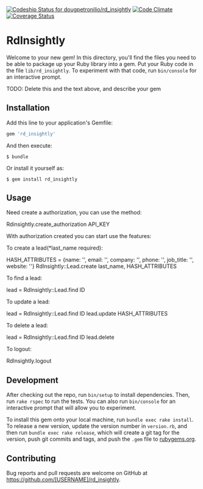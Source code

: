 [ ![Codeship Status for dougpetronilio/rd_insightly](https://codeship.com/projects/d36b91a0-fcc3-0132-8760-5a06a30fe976/status?branch=master)](https://codeship.com/projects/87584)
[![Code Climate](https://codeclimate.com/github/dougpetronilio/rd_insightly/badges/gpa.svg)](https://codeclimate.com/github/dougpetronilio/rd_insightly)
[![Coverage Status](https://coveralls.io/repos/dougpetronilio/rd_insightly/badge.svg)](https://coveralls.io/r/dougpetronilio/rd_insightly)
# RdInsightly

Welcome to your new gem! In this directory, you'll find the files you need to be able to package up your Ruby library into a gem. Put your Ruby code in the file `lib/rd_insightly`. To experiment with that code, run `bin/console` for an interactive prompt.

TODO: Delete this and the text above, and describe your gem

## Installation

Add this line to your application's Gemfile:

```ruby
gem 'rd_insightly'
```

And then execute:

    $ bundle

Or install it yourself as:

    $ gem install rd_insightly

## Usage

Need create a authorization, you can use the method:

  Rdinsightly.create_authorization API_KEY

With authorization created you can start use the features:

To create a lead(*last_name required):

  HASH_ATTRIBUTES = {name: '', email: '', company: '', phone: '', job_title: '', website: ''}
  RdInsightly::Lead.create last_name, HASH_ATTRIBUTES

To find a lead:

  lead = RdInsightly::Lead.find ID

To update a lead:
  
  lead = RdInsightly::Lead.find ID
  lead.update HASH_ATTRIBUTES

To delete a lead:

  lead = RdInsightly::Lead.find ID
  lead.delete

To logout: 

  RdInsightly.logout

## Development

After checking out the repo, run `bin/setup` to install dependencies. Then, run `rake rspec` to run the tests. You can also run `bin/console` for an interactive prompt that will allow you to experiment.

To install this gem onto your local machine, run `bundle exec rake install`. To release a new version, update the version number in `version.rb`, and then run `bundle exec rake release`, which will create a git tag for the version, push git commits and tags, and push the `.gem` file to [rubygems.org](https://rubygems.org).

## Contributing

Bug reports and pull requests are welcome on GitHub at https://github.com/[USERNAME]/rd_insightly.


